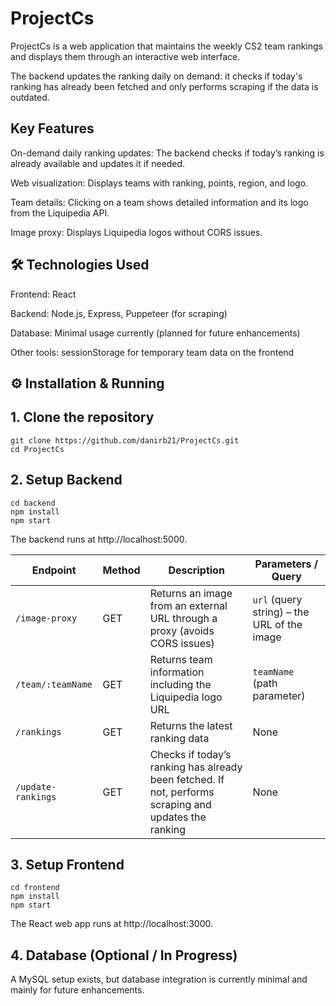<h1>ProjectCs</h1>

ProjectCs is a web application that maintains the weekly CS2 team rankings and displays them through an interactive web interface.

The backend updates the ranking daily on demand: it checks if today's ranking has already been fetched and only performs scraping if the data is outdated.

## Key Features

On-demand daily ranking updates: The backend checks if today’s ranking is already available and updates it if needed.

Web visualization: Displays teams with ranking, points, region, and logo.

Team details: Clicking on a team shows detailed information and its logo from the Liquipedia API.

Image proxy: Displays Liquipedia logos without CORS issues.

## 🛠 Technologies Used

Frontend: React

Backend: Node.js, Express, Puppeteer (for scraping)

Database: Minimal usage currently (planned for future enhancements)

Other tools: sessionStorage for temporary team data on the frontend

## ⚙️ Installation & Running

## 1. Clone the repository
    git clone https://github.com/danirb21/ProjectCs.git
    cd ProjectCs

## 2. Setup Backend
    cd backend  
    npm install  
    npm start

The backend runs at http://localhost:5000.

| Endpoint           | Method | Description                                                                                           | Parameters / Query                                                                         |
| ------------------ | ------ | ----------------------------------------------------------------------------------------------------- | ------------------------------------------------------------------------------------------ |
| `/image-proxy`     | GET    | Returns an image from an external URL through a proxy (avoids CORS issues)                            | `url` (query string) – the URL of the image                                                |
| `/team/:teamName`  | GET    | Returns team information including the Liquipedia logo URL                                            | `teamName` (path parameter)
| `/rankings`        | GET    | Returns the latest ranking data                                                                       | None                                                                                       |
| `/update-rankings` | GET    | Checks if today’s ranking has already been fetched. If not, performs scraping and updates the ranking | None                                                                                       |

## 3. Setup Frontend
```
cd frontend
npm install
npm start
```
The React web app runs at http://localhost:3000.

## 4. Database (Optional / In Progress)

A MySQL setup exists, but database integration is currently minimal and mainly for future enhancements.
